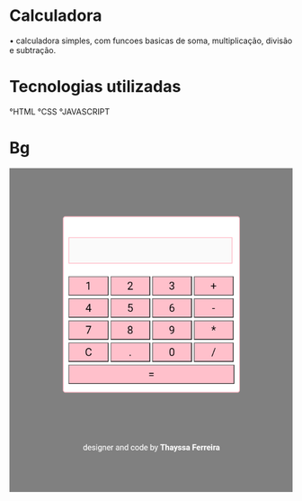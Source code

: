   # <h1> Calculadora</h1>
• calculadora simples, com funcoes basicas de soma, multiplicação, divisão e subtração.

# Tecnologias utilizadas 

°HTML
°CSS
°JAVASCRIPT

# Bg

<img src="projeto_finalizado.png">


